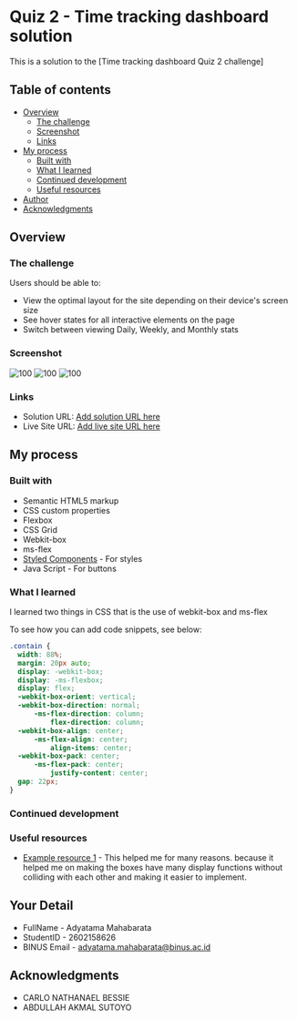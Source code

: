 # Quiz 2 - Time tracking dashboard solution

This is a solution to the [Time tracking dashboard Quiz 2 challenge]

## Table of contents

- [Overview](#overview)
  - [The challenge](#the-challenge)
  - [Screenshot](#screenshot)
  - [Links](#links)
- [My process](#my-process)
  - [Built with](#built-with)
  - [What I learned](#what-i-learned)
  - [Continued development](#continued-development)
  - [Useful resources](#useful-resources)
- [Author](#author)
- [Acknowledgments](#acknowledgments)


## Overview

### The challenge

Users should be able to:

- View the optimal layout for the site depending on their device's screen size
- See hover states for all interactive elements on the page
- Switch between viewing Daily, Weekly, and Monthly stats

### Screenshot

![100](../time-tracking-dashboard-main-main/design/Result1.png)
![100](../time-tracking-dashboard-main-main/design/Result2.png)
![100](../time-tracking-dashboard-main-main/design/Result3.png)



### Links

- Solution URL: [Add solution URL here](https://your-solution-url.com)
- Live Site URL: [Add live site URL here](https://your-live-site-url.com)

## My process

### Built with

- Semantic HTML5 markup
- CSS custom properties
- Flexbox
- CSS Grid
- Webkit-box
- ms-flex
- [Styled Components](https://styled-components.com/) - For styles
- Java Script - For buttons 


### What I learned

I learned two things in CSS that is the use of webkit-box and ms-flex

To see how you can add code snippets, see below:


```css
.contain {
  width: 88%;
  margin: 20px auto;
  display: -webkit-box;
  display: -ms-flexbox;
  display: flex;
  -webkit-box-orient: vertical;
  -webkit-box-direction: normal;
      -ms-flex-direction: column;
          flex-direction: column;
  -webkit-box-align: center;
      -ms-flex-align: center;
          align-items: center;
  -webkit-box-pack: center;
      -ms-flex-pack: center;
          justify-content: center;
  gap: 22px;
}
```

### Continued development

### Useful resources

- [Example resource 1](https://css-tricks.com/using-flexbox/) - This helped me for many reasons. because it helped me on making the boxes have many display functions without colliding with each other and making it easier to implement.



## Your Detail 

- FullName - Adyatama Mahabarata
- StudentID - 2602158626
- BINUS Email - adyatama.mahabarata@binus.ac.id

## Acknowledgments

- CARLO NATHANAEL BESSIE
- ABDULLAH AKMAL SUTOYO

